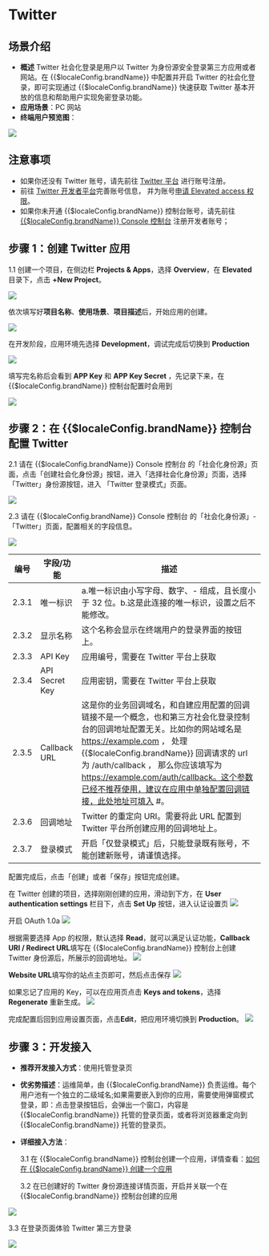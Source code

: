 # Twitter

<LastUpdated/>

## 场景介绍

- **概述** Twitter 社会化登录是用户以 Twitter 为身份源安全登录第三方应用或者网站。在 {{$localeConfig.brandName}} 中配置并开启 Twitter 的社会化登录，即可实现通过 {{$localeConfig.brandName}} 快速获取 Twitter 基本开放的信息和帮助用户实现免密登录功能。
- **应用场景**：PC 网站
- **终端用户预览图**：

<img src="./images/00.png" >

## 注意事项

- 如果你还没有 Twitter 账号，请先前往 [Twitter 平台](https://twitter.com/) 进行账号注册。
- 前往 [Twitter 开发者平台](https://developer.twitter.com/en/portal/)完善账号信息， 并为账号[申请 Elevated access 权限](https://developer.twitter.com/en/portal/petition/standard/basic-info)。
- 如果你未开通 {{$localeConfig.brandName}} 控制台账号，请先前往 [{{$localeConfig.brandName}} Console 控制台](https://authing.cn/) 注册开发者账号；

## 步骤 1：创建 Twitter 应用

1.1 创建一个项目，在侧边栏 **Projects & Apps**，选择 **Overview**，在 **Elevated** 目录下，点击 **+New Project**。

<img src="./images/02.png" >

依次填写好**项目名称**、**使用场景**、**项目描述**后，开始应用的创建。

<img src="./images/03.png" >

在开发阶段，应用环境先选择 **Development**，调试完成后切换到 **Production**

<img src="./images/04.png" >

填写完名称后会看到 **APP Key** 和 **APP Key Secret** ，先记录下来，在 {{$localeConfig.brandName}} 控制台配置时会用到

<img src="./images/05.png" >

## 步骤 2：在 {{$localeConfig.brandName}} 控制台配置 Twitter

2.1 请在 {{$localeConfig.brandName}} Console 控制台 的「社会化身份源」页面，点击「创建社会化身份源」按钮，进入「选择社会化身份源」页面，选择「Twitter」身份源按钮，进入 「Twitter 登录模式」页面。

<img src="./images/11.png" >

2.3 请在 {{$localeConfig.brandName}} Console 控制台 的「社会化身份源」-「Twitter」页面，配置相关的字段信息。

<img src="./images/13.png" >

| 编号  | 字段/功能      | 描述                                                                                                                                                                                                                                                                                                                                                  |
| ----- | -------------- | ----------------------------------------------------------------------------------------------------------------------------------------------------------------------------------------------------------------------------------------------------------------------------------------------------------------------------------------------------- |
| 2.3.1 | 唯一标识       | a.唯一标识由小写字母、数字、- 组成，且长度小于 32 位。b.这是此连接的唯一标识，设置之后不能修改。                                                                                                                                                                                                                                                      |
| 2.3.2 | 显示名称       | 这个名称会显示在终端用户的登录界面的按钮上。                                                                                                                                                                                                                                                                                                          |
| 2.3.3 | API Key        | 应用编号，需要在 Twitter 平台上获取                                                                                                                                                                                                                                                                                                                   |
| 2.3.4 | API Secret Key | 应用密钥，需要在 Twitter 平台上获取                                                                                                                                                                                                                                                                                                                   |
| 2.3.5 | Callback URL   | 这是你的业务回调域名，和自建应用配置的回调链接不是一个概念，也和第三方社会化登录控制台的回调地址配置无关。比如你的网站域名是 https://example.com ， 处理 {{$localeConfig.brandName}} 回调请求的 url 为 /auth/callback ， 那么你应该填写为 https://example.com/auth/callback。这个参数已经不推荐使用，建议在应用中单独配置回调链接，此处地址可填入 #。 |
| 2.3.6 | 回调地址       | Twitter 的重定向 URI。需要将此 URL 配置到 Twitter 平台所创建应用的回调地址上。                                                                                                                                                                                                                                                                        |
| 2.3.7 | 登录模式       | 开启「仅登录模式」后，只能登录既有账号，不能创建新账号，请谨慎选择。                                                                                                                                                                                                                                                                                  |

配置完成后，点击「创建」或者「保存」按钮完成创建。

在 Twitter 创建的项目，选择刚刚创建的应用，滑动到下方，在 **User authentication settings** 栏目下，点击 **Set Up** 按钮，进入认证设置页
<img src="./images/06.png" >

开启 OAuth 1.0a
<img src="./images/07.png" >

根据需要选择 App 的权限，默认选择 **Read**，就可以满足认证功能，**Callback URI / Redirect URL**填写在 {{$localeConfig.brandName}} 控制台上创建 Twitter 身份源后，所展示的回调地址。
<img src="./images/08.png" >

**Website URL**填写你的站点主页即可，然后点击保存
<img src="./images/09.png" >

如果忘记了应用的 Key，可以在应用页点击 **Keys and tokens**，选择 **Regenerate** 重新生成。
<img src="./images/10.png" >

完成配置后回到应用设置页面，点击**Edit**，把应用环境切换到 **Production**。
<img src="./images/14.png" >

## 步骤 3：开发接入

- **推荐开发接入方式**：使用托管登录页

- **优劣势描述**：运维简单，由 {{$localeConfig.brandName}} 负责运维。每个用户池有一个独立的二级域名;如果需要嵌入到你的应用，需要使用弹窗模式登录，即：点击登录按钮后，会弹出一个窗口，内容是 {{$localeConfig.brandName}} 托管的登录页面，或者将浏览器重定向到 {{$localeConfig.brandName}} 托管的登录页。

- **详细接入方法**：

  3.1 在 {{$localeConfig.brandName}} 控制台创建一个应用，详情查看：[如何在 {{$localeConfig.brandName}} 创建一个应用](/guides/app-new/create-app/create-app.md)

  3.2 在已创建好的 Twitter 身份源连接详情页面，开启并关联一个在 {{$localeConfig.brandName}} 控制台创建的应用

<img src="./images/15.png" >

3.3 在登录页面体验 Twitter 第三方登录

<img src="./images/16.png" >
